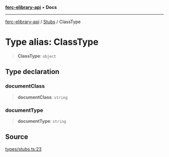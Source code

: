[**ferc-elibrary-api**](../../../README.md) • **Docs**

***

[ferc-elibrary-api](../../../globals.md) / [Stubs](../README.md) / ClassType

# Type alias: ClassType

> **ClassType**: `object`

## Type declaration

### documentClass

> **documentClass**: `string`

### documentType

> **documentType**: `string`

## Source

[types/stubs.ts:23](https://github.com/4very/ferc-elibrary-api/blob/26cf3a80a2b0f4f142a63a2fbb278e16f26a1d37/src/types/stubs.ts#L23)
